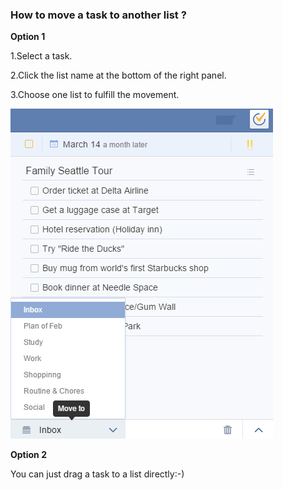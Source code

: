 ### How to move a task to another list ?
**Option 1**
<br />

1.Select a task.

2.Click the list name at the bottom of the right panel.

3.Choose one list to fulfill the movement.

![](../images/image1.4.13X.png)

**Option 2**
<br />

You can just drag a task to a list directly:-)


